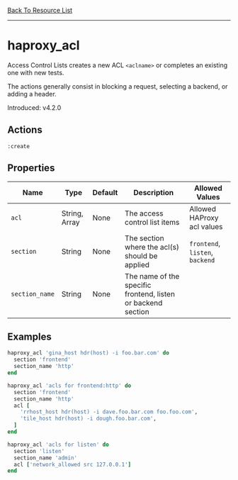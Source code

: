 [Back To Resource List](https://github.com/sous-chefs/haproxy#resources)

---

# haproxy_acl

Access Control Lists creates a new ACL `<aclname>` or completes an existing one with new tests.

The actions generally consist in blocking a request, selecting a backend, or adding a header.

Introduced: v4.2.0

## Actions

`:create`

## Properties

| Name           | Type          | Default                    | Description                                                  | Allowed Values                  |
| -------------- | ------------- | -------------------------- | ------------------------------------------------------------ | ------------------------------- |
| `acl`          | String, Array | None                       | The access control list items                                | Allowed HAProxy acl values      |
| `section`      | String        | None                       | The section where the acl(s) should be applied               | `frontend`, `listen`, `backend` |
| `section_name` | String        | None                       | The name of the specific frontend, listen or backend section |

## Examples

```ruby
haproxy_acl 'gina_host hdr(host) -i foo.bar.com' do
  section 'frontend'
  section_name 'http'
end
```

```ruby
haproxy_acl 'acls for frontend:http' do
  section 'frontend'
  section_name 'http'
  acl [
    'rrhost_host hdr(host) -i dave.foo.bar.com foo.foo.com',
    'tile_host hdr(host) -i dough.foo.bar.com',
  ]
end
```

```ruby
haproxy_acl 'acls for listen' do
  section 'listen'
  section_name 'admin'
  acl ['network_allowed src 127.0.0.1']
end
```
